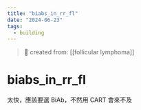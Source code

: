 ```yaml
---
title: "biabs_in_rr_fl"
date: "2024-06-23"
tags:
  - building
---
```


> 🌱 created from: [[follicular lymphoma]]

# biabs_in_rr_fl

太快，應該要選 BiAb，不然用 CART 會來不及

